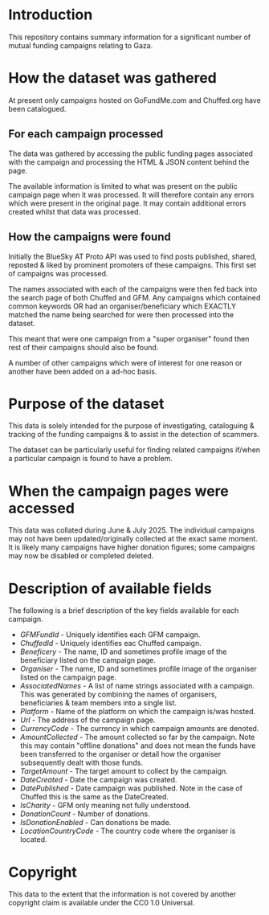 # Introduction
This repository contains summary information for a significant number of mutual funding campaigns relating to Gaza. 

# How the dataset was gathered
At present only campaigns hosted on GoFundMe.com and Chuffed.org have been catalogued.

## For each campaign processed
The data was gathered by accessing the public funding pages associated with the campaign and processing the HTML & JSON content behind the page. 

The available information is limited to what was present on the public campaign page when it was processed. It will therefore contain any errors which were present in the original page. It may contain additional errors created whilst that data was processed.

## How the campaigns were found
Initially the BlueSky AT Proto API was used to find posts published, shared, reposted & liked by prominent promoters of these campaigns. This first set of campaigns was processed.

The names associated with each of the campaigns were then fed back into the search page of both Chuffed and GFM. Any campaigns which contained common keywords OR had an organiser/beneficiary which EXACTLY matched the name being searched for were then processed into the dataset.

This meant that were one campaign from a "super organiser" found then rest of their campaigns should also be found. 

A number of other campaigns which were of interest for one reason or another have been added on a ad-hoc basis. 

# Purpose of the dataset
This data is solely intended for the purpose of investigating, cataloguing & tracking of the funding campaigns & to assist in the detection of scammers.

The dataset can be particularly useful for finding related campaigns if/when a particular campaign is found to have a problem.

# When the campaign pages were accessed
This data was collated during June & July 2025. The individual campaigns may not have been updated/originally collected at the exact same moment. It is likely many campaigns have higher donation figures; some campaigns may now be disabled or completed deleted.

# Description of available fields
The following is a brief description of the key fields available for each campaign.

- *GFMFundId* - Uniquely identifies each GFM campaign.
- *ChuffedId* - Uniquely identifies eac Chuffed campaign.
- *Beneficery* - The name, ID and sometimes profile image of the beneficiary listed on the campaign page. 
- *Organiser* - The name, ID and sometimes profile image of the organiser listed on the campaign page.
- *AssociatedNames* - A list of name strings associated with a campaign. This was generated by combining the names of organisers, beneficiaries & team members into a single list. 
- *Platform* - Name of the platform on which the campaign is/was hosted.
- *Url* - The address of the campaign page.
- *CurrencyCode* - The currency in which campaign amounts are denoted.
- *AmountCollected* - The amount collected so far by the campaign. Note this may contain "offline donations" and does not mean the funds have been transferred to the organiser or detail how the organiser subsequently  dealt with those funds.
- *TargetAmount* - The target amount to collect by the campaign.
- *DateCreated* - Date the campaign was created. 
- *DatePublished* - Date campaign was published. Note in the case of Chuffed this is the same as the DateCreated.
- *IsCharity* - GFM only meaning not fully understood.
- *DonationCount* - Number of donations.
- *IsDonationEnabled* - Can donations be made.
- *LocationCountryCode* - The country code where the organiser is located.

# Copyright
This data to the extent that the information is not covered by another copyright claim is available under the CC0 1.0 Universal. 
